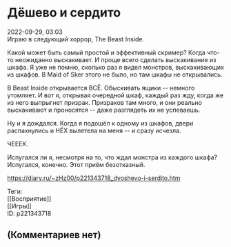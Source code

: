 Дёшево и сердито
================

  
2022-09-29, 03:03  
 Играю в следующий хоррор, The Beast Inside.   
   
 Какой может быть самый простой и эффективный скример? Когда что-то неожиданно выскакивает. И проще всего сделать выскакивание из шкафа. Я уже не помню, сколько раз я видел монстров, выскакивающих из шкафов. В Maid of Sker этого не было, но там шкафы не открывались.   
   
 В Beast Inside открывается ВСЁ. Обыскивать ящики -- немного утомляет. И вот я, открывая очередной шкаф, каждый раз жду, когда же из него выпрыгнет призрак. Призраков там много, и они реально выскакивают и проносятся -- даже разглядеть их не успеваешь.   
   
 Ну и я дождался. Когда я подошёл к одному из шкафов, двери распахнулись и НЁХ вылетела на меня -- и сразу исчезла.   
   
 ЧЕЕЕК.   
   
 Испугался ли я, несмотря на то, что ждал монстра из каждого шкафа? Испугался, конечно. Этот приём безотказный.   
  
<https://diary.ru/~zHz00/p221343718_dyoshevo-i-serdito.htm>  
  
Теги:  
[[Восприятие]]  
[[Игры]]  
ID: p221343718  


(Комментариев нет)
------------------